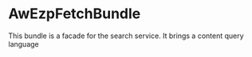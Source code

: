 AwEzpFetchBundle
================

This bundle is a facade for the search service. It brings a content query language